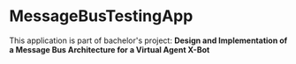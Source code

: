 # MessageBusTestingApp

This application is part of bachelor's project: **Design and Implementation of a Message Bus Architecture for a Virtual Agent X-Bot**
